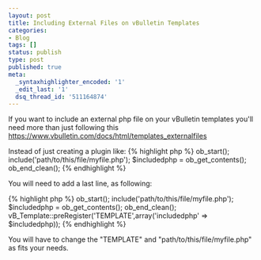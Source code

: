 ```yaml
---
layout: post
title: Including External Files on vBulletin Templates
categories:
- Blog
tags: []
status: publish
type: post
published: true
meta:
  _syntaxhighlighter_encoded: '1'
  _edit_last: '1'
  dsq_thread_id: '511164874'
---
```

If you want to include an external php file on your vBulletin templates you'll need more than just following this <a href="https://www.vbulletin.com/docs/html/templates_externalfiles">https://www.vbulletin.com/docs/html/templates_externalfiles</a>

Instead of just creating a plugin like:
{% highlight php %}
ob_start();
include('path/to/this/file/myfile.php');
$includedphp = ob_get_contents();
ob_end_clean();
{% endhighlight %}

You  will need to add a last line, as following:

{% highlight php %}
ob_start();
include('path/to/this/file/myfile.php');
$includedphp = ob_get_contents();
ob_end_clean();
vB_Template::preRegister('TEMPLATE',array('includedphp' =&gt; $includedphp));
{% endhighlight %}

You will have to change the "TEMPLATE" and "path/to/this/file/myfile.php" as fits your needs.